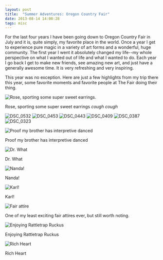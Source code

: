 ```yaml
---
layout: post
title:  "Summer Adventures: Oregon Country Fair"
date: 2013-08-14 14:00:28
tags: misc
---
```

For the last four years I have been going down to Oregon Country Fair in July and it is, quite simply, my favorite place in the world. Once a year I get to experience pure magic in a variety of art forms and a wonderful, huge community. The first year I went it absolutely changed my life--my whole perspective on what I wanted out of life and what I wanted to do. Each year I go back I get to make new friends, see amazing new art, and just have a generally awesome time. It is very refreshing and very inspiring.

This year was no exception. Here are just a few highlights from my trip there this year, some favorite moments and favorite people at The Fair doing their thing.


![Rose, sporting some super sweet earrings.](/uploads/2013/08/DSC_0127.jpg)

Rose, sporting some super sweet earrings *cough cough*

![DSC_0532](/uploads/2013/08/DSC_0532.jpg)
![DSC_0453](/uploads/2013/08/DSC_0453.jpg)
![DSC_0443](/uploads/2013/08/DSC_0443.jpg)
![DSC_0409](/uploads/2013/08/DSC_0409.jpg)
![DSC_0387](/uploads/2013/08/DSC_0387.jpg)
![DSC_0323](/uploads/2013/08/DSC_0323.jpg)

![Proof my brother has interpretive danced](/uploads/2013/08/DSC_0224.jpg)

Proof my brother has interpretive danced

![Dr. What](/uploads/2013/08/DSC_0195.jpg)

Dr. What

![Nanda!](/uploads/2013/08/DSC_0154.jpg)

Nanda!

![Karl!](/uploads/2013/08/DSC_0143.jpg)

Karl!

![Fair attire](/uploads/2013/08/DSC_0140.jpg)

One of my least exciting fair attires ever, but still worth noting.

![Enjoying Rattletrap Ruckus](/uploads/2013/08/DSC_0138.jpg)

Enjoying Rattletrap Ruckus

![Rich Heart](/uploads/2013/08/DSC_0131.jpg)

Rich Heart
